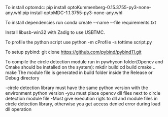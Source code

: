 To install optomdc:
pip install optoKummenberg-0.15.3755-py3-none-any.whl
pip install optoMDC-1.1.3755-py3-none-any.whl


To install dependencies run 
conda create --name <env> --file requirements.txt


Install libusb-win32 with Zadig to use USBTMC.


To profile the python script use
python -m cProfile -s tottime script.py

  
 To setup pybind:
  git clone https://github.com/pybind/pybind11.git


To compile the circle detection module run in pywhycon folder(Opencv and Cmake should be installed on the system):
mkdir build
cd build
cmake ..
make
The module file is generated in build folder inside the Release or Debug directory

-circle detection library must have the same python version with the environment python version
-you must place opencv dll files next to circle detection module file
-Must give execution rigts to dll and module files in circle detection library, otherwise you get access denied error during load dll operation